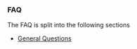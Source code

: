 ### FAQ

The FAQ is split into the following sections

* [General Questions](http://fabric8.io/v2/faqGeneral.html)
